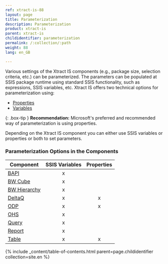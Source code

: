 ```yaml
---
ref: xtract-is-88
layout: page
title: Parameterization
description: Parameterization
product: xtract-is
parent: xtract-is
childidentifier: parameterization
permalink: /:collection/:path
weight: 88
lang: en_GB

---
```


Various settings of the Xtract IS components (e.g., package size, selection criteria, etc.) can be parameterized. 
The parameters can be populated at SSIS package runtime using standard SSIS functionality, such as expressions, SSIS variables, etc. 
Xtract IS offers two technical options for parameterization using:
- [Properties](./parameterization-prop)
- [Variables](./parameterization-var)

{: .box-tip }
**Recommendation:** Microsoft's preferred and recommended way of parameterization is using properties. 

Depending on the Xtract IS component you can either use SSIS variables or properties or both to set parameters.

### Parameterization Options in the Components 

| Component   | SSIS Variables | Properties |
|-------------|:-----:|:----:|
| [BAPI](../bapi/parametrization)        |   x    |      | 
| [BW Cube](../bw-cube/parametrization)     |   x    |      | 
| [BW Hierarchy](../hierarchy/paramerization)|    x   |      |
| [DeltaQ](../deltaq/parametrization)      | x      |  x    |
| [ODP](../odp/odp-parametrization)         |   x    |   x   |
| [OHS](../open-hub-service-ohs/parametrization)         |     x  |      |
|[Query](../query/parametrization)       |   x    |      |
| [Report](../report/parametrization) |    x   |      | 
| [Table](../table/table-parametrization)       | x      |  x    |


{% include _content/table-of-contents.html parent=page.childidentifier collection=site.en %}
